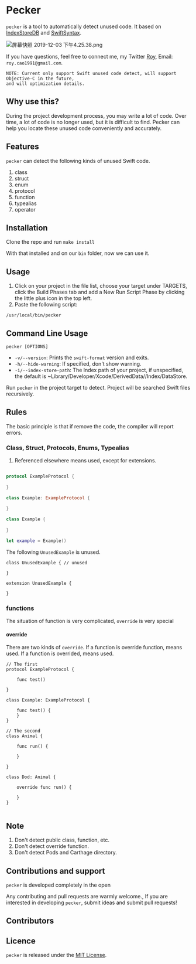 # Pecker

`pecker` is a tool to automatically detect unused code. It based on [IndexStoreDB](https://github.com/apple/indexstore-db.git) and [SwiftSyntax](https://github.com/apple/swift-syntax.git).

![屏幕快照 2019-12-03 下午4.25.38.png](https://upload-images.jianshu.io/upload_images/2086987-29c1e983fb5b604b.png?imageMogr2/auto-orient/strip%7CimageView2/2/w/1240)

If you have questions, feel free to connect me, my Twitter [Roy](https://twitter.com/home), Email: `roy.cao1991@gmail.com`. 

```
NOTE: Current only support Swift unused code detect, will support Objective-C in the future,
and will optimization details.
```

## Why use this?

During the project development process, you may write a lot of code. Over time, a lot of code is no longer used, but it is difficult to find. Pecker can help you locate these unused code conveniently and accurately.

## Features
`pecker` can detect the following kinds of unused Swift code.

1. class
2. struct
3. enum
4. protocol
5. function
6. typealias
7. operator

## Installation

Clone the repo and run `make install`

With that installed and on our `bin` folder, now we can use it.

## Usage

1. Click on your project in the file list, choose your target under TARGETS, click the Build Phases tab and add a New Run Script Phase by clicking the little plus icon in the top left.
2. Paste the following script:

  `/usr/local/bin/pecker`
  
  
## Command Line Usage

```
pecker [OPTIONS]

```

* `-v/--version`: Prints the `swift-format` version and exits.
* `-h/--hide-warning`: If specified, don't show warning.
* `-i/--index-store-path`: The Index path of your project, if unspecified, the default is ~Library/Developer/Xcode/DerivedData/<target>/Index/DataStore.

Run `pecker` in the project target to detect. Project will be searched Swift files recursively.

## Rules
The basic principle is that if remove the code, the compiler will report errors.

### Class, Struct, Protocols, Enums, Typealias

1. Referenced elsewhere means used, except for extensions. 

```swift

protocol ExampleProtocol {
    
}

class Example: ExampleProtocol {
    
}

class Example {
    
}

let example = Example()

```
The following  `UnusedExample` is unused.

```
class UnusedExample { // unused
    
}

extension UnusedExample {
    
}
```

### functions
The situation of function is very complicated, `override` is very special

#### override 
There are two kinds of `override`. If a function is override function, means used. If a function is overrided, means used.

```
// The first
protocol ExampleProtocol {

	func test()
    
}

class Example: ExampleProtocol {

    func test() {
    }
}

// The second
class Animal {
    
    func run() {
        
    }

}

class Dod: Animal {
    
    override func run() {
        
    }
}


```


## Note
1. Don't detect public class, function, etc.
2. Don't detect override function.
3. Don't detect Pods and Carthage directory.
  
## Contributions and support

`pecker` is developed completely in the open

Any contributing and pull requests are warmly welcome., If you are interested in developing `pecker`, submit ideas and submit pull requests!

## Contributors

## Licence
`pecker` is released under the [MIT License](https://opensource.org/licenses/MIT).


